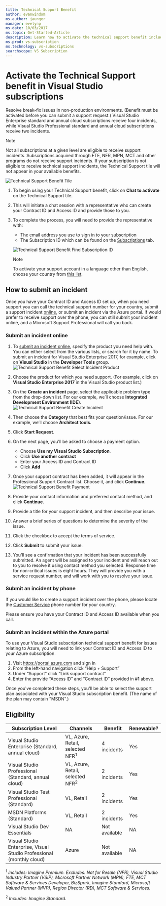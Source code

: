```yaml
---
title: Technical Support Benefit
author: evanwindom
ms.author: jaunger
manager: evelynp
ms.date: 10/03/2017
ms.topic: Get-Started-Article
description: Learn how to activate the technical support benefit included with your Visual Studio subscription.
ms.prod: vs-subscription
ms.technology: vs-subscriptions
searchscope: VS Subscription
---
```

# Activate the Technical Support benefit in Visual Studio subscriptions

Resolve break-fix issues in non-production environments. (Benefit must be activated before you can submit a support request.) Visual Studio Enterprise standard and annual cloud subscriptions receive four incidents, while Visual Studio Professional standard and annual cloud subscriptions receive two incidents.

   > [!NOTE]
   > Not all subscriptions at a given level are eligible to receive support incidents. Subscriptions acquired through FTE, NFR, MPN, MCT and other programs do not receive support incidents. If your subscription is not eligible to receive technical support incidents, the Technical Support tile will not appear in your available benefits.

   ![Technical Support Benefit Tile](_img\vs-tech-support\vs-tech-support-tile.png)


1.	To begin using your Technical Support benefit, click on **Chat to activate** on the Technical Support tile. 
2.	This will initiate a chat session with a representative who can create your Contract ID and Access ID and provide those to you. 
3.  To complete the process, you will need to provide the representative with:
    - The email address you use to sign in to your subscription
    - The Subscription ID which can be found on the [Subscriptions](https://my.visualstudio.com/subscriptions) tab.

    ![Technical Support Benefit Find Subscription ID](_img\vs-tech-support\vs-tech-support-subID-cropped.png)


    > [!NOTE]
    > To activate your support account in a language other than English, choose your country from [this list](https://support.microsoft.com/help/14084/activate-support-contract).   


## How to submit an incident

Once you have your Contract ID and Access ID set up, when you need support you can call the technical support number for your country, submit a support incident [online](http://support.microsoft.com/oas/), or submit an incident via the Azure portal. If would prefer to receive support over the phone, you can still submit your incident online, and a Microsoft Support Professional will call you back.

### Submit an incident online

1.  To [submit an incident online](http://support.microsoft.com/oas/), specify the product you need help with. You can either select from the various lists, or search for it by name. To submit an incident for Visual Studio Enterprise 2017, for example, click on **Visual Studio** in the **Developer Tools** group.
    ![Technical Support Benefit Select Incident Product](_img\vs-tech-support\vs-tech-support-select-product.png)

2.	Choose the product for which you need support. (For example, click on **Visual Studio Enterprise 2017** in the Visual Studio product list.)
3.	On the **Create an incident** page, select the applicable problem type from the drop-down list. For our example, we’ll choose **Integrated Development Environment (IDE)**.
    ![Technical Support Benefit Create Incident](_img\vs-tech-support\vs-tech-support-create-incident.png)

4.	Then choose the **Category** that best fits your question/issue. For our example, we’ll choose **Architect tools.**
5.	Click **Start Request**.
6.	On the next page, you’ll be asked to choose a payment option.
    - Choose **Use my Visual Studio Subscription**.
    - Click **Use another contract**
    - Enter your Access ID and Contract ID
    - Click **Add**
7.	Once your support contract has been added, it will appear in the Professional Support Contract list. Choose it, and click **Continue**.
     ![Technical Support Benefit Payment](_img\vs-tech-support\vs-tech-support-payment.png)

8.	Provide your contact information and preferred contact method, and click **Continue**.
9.	Provide a title for your support incident, and then describe your issue.
10.	Answer a brief series of questions to determine the severity of the issue.
11.	Click the checkbox to accept the terms of service.
12.	Click **Submit** to submit your issue.
13.	You’ll see a confirmation that your incident has been successfully submitted. An agent will be assigned to your incident and will reach out to you to resolve it using contact method you selected. Response time for non-critical issues is eight hours. They will provide you with a service request number, and will work with you to resolve your issue.

### Submit an incident by phone

If you would like to create a support incident over the phone, please locate the [Customer Service](https://support.microsoft.com/help/13948/global-customer-service-phone-numbers) phone number for your country.

Please ensure you have your Contract ID and Access ID available when you call.

### Submit an incident within the Azure portal

To use your Visual Studio subscription technical support benefit for issues relating to Azure, you will need to link your Contract ID and Access ID to your Azure subscription.

1.	Visit https://portal.azure.com and sign in
2.	From the left-hand navigation click “Help + Support”
3.	Under “Support” click “Link support contract”
4.	Enter the provide “Access ID” and “Contract ID” provided in #1 above.

Once you've completed these steps, you'll be able to select the support plan associated with your Visual Studio subscription benefit.  (The name of the plan may contain "MSDN".)

## Eligibility

| Subscription Level                                                 |     Channels                                            | Benefit                                                          | Renewable?    |
|--------------------------------------------------------------------|---------------------------------------------------------|------------------------------------------------------------------|---------------|
| Visual Studio Enterprise (Standard, annual cloud)   | VL, Azure, Retail, selected NFR<sup>1</sup> | 4 incidents       |  Yes|
| Visual Studio Professional (Standard, annual cloud) | VL, Azure, Retail, selected NFR<sup>2</sup>                                        | 2 incidents                                                          |Yes         |
| Visual Studio Test Professional (Standard)                         | VL, Retail                                              | 2 incidents                                             |  Yes         |
| MSDN Platforms (Standard)                                          | VL, Retail                                              | 2 incidents                                               | Yes         |
| Visual Studio Dev Essentials | NA | Not available |NA|
| Visual Studio Enterprise, Visual Studio Professional (monthly cloud) | Azure                                       | Not available                                                           |NA|

<sup>1</sup> *Includes: Imagine Premium. Excludes: Not for Resale (NFR), Visual Studio Industry Partner (VSIP), Microsoft Partner Network (MPN), FTE, MCT Software & Services Developer, BizSpark, Imagine Standard, Microsoft Valued Partner (MVP), Region Director (RD), MCT Software & Services.*

<sup>2</sup> *Includes: Imagine Standard.*